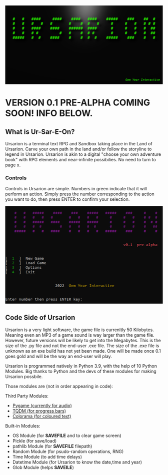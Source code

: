 ![Ursarion](https://github.com/GemYearInteractive/Ursarion/blob/main/Images/base_github.png?raw=true)

# VERSION 0.1 PRE-ALPHA COMING SOON! INFO BELOW.

## What is Ur-Sar-E-On?
Ursarion is a terminal text RPG and Sandbox taking place in the Land of Ursarion. Carve your own path in the land and/or follow the storyline to legend in Ursarion. Ursarion is akin to a digital "choose your own adventure book" with RPG elements and near-infinite possibilies. No need to turn to page x. 


### Controls
Controls in Ursarion are simple. Numbers in green indicate that it will perform an action. Simply press the number corresponding to the action you want to do, then press ENTER to confirm your selection.

![Ursarion main menu demo-ing controls](https://github.com/GemYearInteractive/Ursarion/blob/main/Images/image_2022-01-25_142300.png?raw=true)

## Code Side of Ursarion

Ursarion is a very light software, the game file is currenltly 50 Kilobytes. Meaning even an MP3 of a game sound is way larger than the game file. However, future versions will be likely to get into the Megabytes. This is the size of the .py file and not the end-user .exe file. The size of the .exe file is unknown as an exe build has not yet been made. One will be made once 0.1 goes gold and will be the way an end-user will play.

Ursarion is programmed natively in Python 3.9, with the help of 10 Python Modules. 
Big thanks to Python and the devs of these modules for making Ursarion possbile.

Those modules are (not in order appearing in code):

Third Party Modules:
- [Pygame (currently for audio)](https://github.com/pygame/pygame)
- [TQDM (for progress bars)](https://github.com/tqdm/tqdm)
- [Colorama (for coloured text)](https://github.com/tartley/colorama)

Built-in Modules:
- OS Module (for **SAVEFILE** and to clear game screen)
- Pickle (for save/load)
- pathlib Module (for **SAVEFILE** filepath)
- Random Module (for psudo-random operations, RNG)
- Time Module (to add time delays)
- Datetime Module (for Ursarion to know the date,time and year)
- Glob Module (helps **SAVEILE**)
